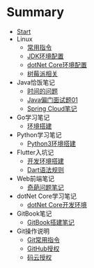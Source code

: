 # Summary

* [Start](README.md)
* Linux
  * [常用指令](md_linux/terminal.md)
  * [JDK环境配置](md_linux/jdk_cnf.md)
  * [dotNet Core环境配置](md_linux/core_cnf.md)
  * [树莓派相关](md_linux/raspberryPi.md)
* Java恰饭笔记
  * [时间的问题](md_java/Date.md)
  * [Java偏门面试题01](md_java/javaSide.md)
  * [Spring Cloud笔记](md_java/springCloud.md)
* Go学习笔记
  * [环境搭建](md_golang/goStart.md)
* Python学习笔记
  * [Python3环境搭建](md_python/python3Start.md)
* Flutter入坑记
  * [开发环境搭建](md_flutter/flutterStart.md)
  * [Dart语法规则](md_flutter/dartRule.md)
* Web前端笔记
  * [奇葩问题笔记](md_web/webSide.md)
* dotNet Core学习笔记
  * [dotNet Core开发环境](md_dotNetCore/dotNetCoreStart.md)
* GitBook笔记
  * [GitBook搭建笔记](md_gitbook/gitbook.md)
* Git操作说明
  * [Git常用指令](md_git/gitBash.md)
  * [GitHub授权](md_git/gitHubLink.md)
  * [码云授权](md_git/giteeLink.md)
